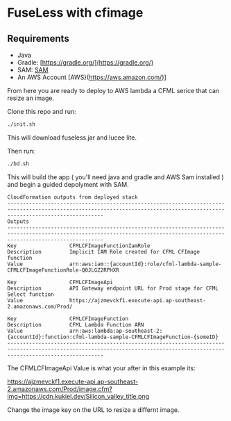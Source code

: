 # FuseLess with cfimage

## Requirements
- Java
- Gradle: [https://gradle.org/](https://gradle.org/)
- SAM: [SAM](https://docs.aws.amazon.com/serverless-application-model/latest/developerguide/what-is-sam.html)
- An AWS Account [AWS}(https://aws.amazon.com/)]

From here you are ready to deploy to AWS lambda a CFML serice that can resize an image.

Clone this repo and run:

```bash
./init.sh
```

This will download fuseless.jar and lucee lite.

Then run:

```bash
./bd.sh
```

This will build the app ( you'll need java and gradle and AWS Sam installed ) and begin a guided depolyment with SAM.

```
CloudFormation outputs from deployed stack
---------------------------------------------------------------------------------------------------------------------------------------------------------------------------
Outputs
---------------------------------------------------------------------------------------------------------------------------------------------------------------------------
Key                 CFMLCFImageFunctionIamRole
Description         Implicit IAM Role created for CFML CFImage function
Value               arn:aws:iam::{accountId}:role/cfml-lambda-sample-CFMLCFImageFunctionRole-Q0JLGZ2RPHXR

Key                 CFMLCFImageApi
Description         API Gateway endpoint URL for Prod stage for CFML Select function
Value               https://ajzmevckf1.execute-api.ap-southeast-2.amazonaws.com/Prod/

Key                 CFMLCFImageFunction
Description         CFML Lambda Function ARN
Value               arn:aws:lambda:ap-southeast-2:{accountId}:function:cfml-lambda-sample-CFMLCFImageFunction-{someID}
---------------------------------------------------------------------------------------------------------------------------------------------------------------------------
```

The CFMLCFImageApi Value is what your after in this example its: 

https://ajzmevckf1.execute-api.ap-southeast-2.amazonaws.com/Prod/image.cfm?img=https://cdn.kukiel.dev/Silicon_valley_title.png

Change the image key on the URL to resize a differnt image.